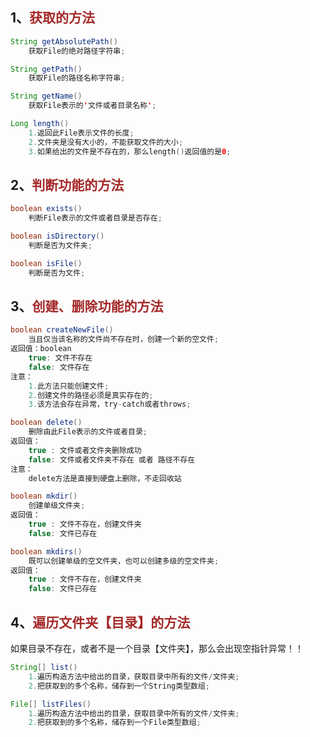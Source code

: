 ## 1、<span style="color:brown">获取的方法</span>

```java
String getAbsolutePath()
    获取File的绝对路径字符串;
```

```java
String getPath()
    获取File的路径名称字符串;
```

```java
String getName()
    获取File表示的'文件或者目录名称';
```

```java
Long length()
    1.返回此File表示文件的长度;
	2.文件夹是没有大小的，不能获取文件的大小;
	3.如果给出的文件是不存在的，那么length()返回值的是0;
```



## 2、<span style="color:brown">判断功能的方法</span>

```java
boolean exists()
    判断File表示的文件或者目录是否存在;
```

```java
boolean isDirectory()
    判断是否为文件夹;
```

```java
boolean isFile()
    判断是否为文件;
```



## 3、<span style="color:brown">创建、删除功能的方法</span>

```java
boolean createNewFile()
    当且仅当该名称的文件尚不存在时，创建一个新的空文件;
返回值：boolean
    true: 文件不存在
    false: 文件存在
注意：
    1.此方法只能创建文件;
	2.创建文件的路径必须是真实存在的;
	3.该方法会存在异常，try-catch或者throws;
```

```java
boolean delete()
    删除由此File表示的文件或者目录;
返回值：
    true : 文件或者文件夹删除成功 
	false: 文件或者文件夹不存在 或者 路径不存在
注意：
    delete方法是直接到硬盘上删除，不走回收站
```

```java
boolean mkdir()
    创建单级文件夹;
返回值：
    true : 文件不存在，创建文件夹
	false: 文件已存在
```

```java
boolean mkdirs()
    既可以创建单级的空文件夹，也可以创建多级的空文件夹;
返回值：
    true : 文件不存在，创建文件夹
	false: 文件已存在
```



## 4、<span style="color:brown">遍历文件夹【目录】的方法</span>

如果目录不存在，或者不是一个目录【文件夹】，那么会出现空指针异常！！

```java
String[] list()
	1.遍历构造方法中给出的目录，获取目录中所有的文件/文件夹;
	2.把获取到的多个名称，储存到一个String类型数组;
```

```java
File[] listFiles()
    1.遍历构造方法中给出的目录，获取目录中所有的文件/文件夹;
	2.把获取到的多个名称，储存到一个File类型数组;
```

